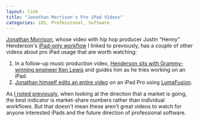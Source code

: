 ```yaml
---
layout: link
title: "Jonathan Morrison's Pro iPad Videos"
categories: iOS, Professional, Software
---
```


[Jonathan Morrison](https://twitter.com/tldtoday), whose video with hip hop producer Justin “Henny” Henderson's [iPad-only workflow](https://www.youtube.com/watch?v=dItCj676GmA&list=PLqcaiHQwxA9jB-o-1-zmujxnbpaqwl9lV) I linked to previously, has a couple of other videos about pro iPad usage that are worth watching:

1. In a follow-up music production video, [Henderson sits with Grammy-winning engineer Ken Lewis](https://www.youtube.com/watch?v=ZxvliLODkxI) and guides him as he tries working on an iPad.
2. [Jonathan himself edits an entire video](https://www.youtube.com/watch?v=-ZpsliNmJLo) on an iPad Pro using [LumaFusion](https://luma-touch.com/lumafusion-for-ios/).

As [I noted previously](/2019/04/01/professional-work-on-the-ipad-in-context/), when looking at the direction that a market is going, the best indicator is market-share numbers rather than individual workflows. But that doesn't mean these aren't great videos to watch for anyone interested iPads and the future direction of professional software.